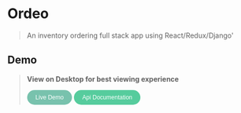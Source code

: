 # **Ordeo**

> An inventory ordering full stack app using React/Redux/Django'

## **Demo**

>**View on Desktop for best viewing experience**
> 
> <button style="background-color: #78c2ad;border-radius: 100px; border: none; color: white; padding: 8px 17px; text-align: center; text-decoration: none; display: inline-block; font-size: 12px; ">Live Demo</button>  <button style="background-color: #56cc9d;border-radius: 100px; border: none; color: white; padding: 8px 17px; text-align: center; text-decoration: none; display: inline-block; font-size: 12px; ">Api Documentation</button>
>